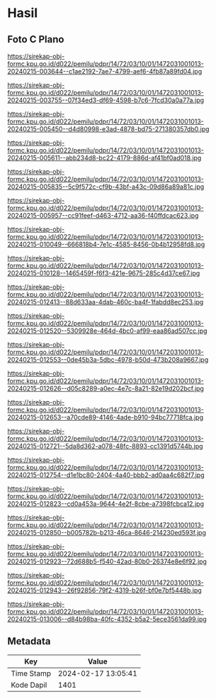 # Hasil

## Foto C Plano

https://sirekap-obj-formc.kpu.go.id/d022/pemilu/pdpr/14/72/03/10/01/1472031001013-20240215-003644--c1ae2192-7ae7-4799-aef6-4fb87a89fd04.jpg

https://sirekap-obj-formc.kpu.go.id/d022/pemilu/pdpr/14/72/03/10/01/1472031001013-20240215-003755--07f34ed3-df69-4598-b7c6-7fcd30a0a77a.jpg

https://sirekap-obj-formc.kpu.go.id/d022/pemilu/pdpr/14/72/03/10/01/1472031001013-20240215-005450--d4d80998-e3ad-4878-bd75-271380357db0.jpg

https://sirekap-obj-formc.kpu.go.id/d022/pemilu/pdpr/14/72/03/10/01/1472031001013-20240215-005611--abb234d8-bc22-4179-886d-af41bf0ad018.jpg

https://sirekap-obj-formc.kpu.go.id/d022/pemilu/pdpr/14/72/03/10/01/1472031001013-20240215-005835--5c9f572c-cf9b-43bf-a43c-09d86a89a81c.jpg

https://sirekap-obj-formc.kpu.go.id/d022/pemilu/pdpr/14/72/03/10/01/1472031001013-20240215-005957--cc91feef-d463-4712-aa36-f40ffdcac623.jpg

https://sirekap-obj-formc.kpu.go.id/d022/pemilu/pdpr/14/72/03/10/01/1472031001013-20240215-010049--666818b4-7e1c-4585-8456-0b4b12958fd8.jpg

https://sirekap-obj-formc.kpu.go.id/d022/pemilu/pdpr/14/72/03/10/01/1472031001013-20240215-010128--1465459f-f6f3-421e-9675-285c4d37ce67.jpg

https://sirekap-obj-formc.kpu.go.id/d022/pemilu/pdpr/14/72/03/10/01/1472031001013-20240215-012413--88d633aa-4dab-460c-ba4f-1fabdd8ec253.jpg

https://sirekap-obj-formc.kpu.go.id/d022/pemilu/pdpr/14/72/03/10/01/1472031001013-20240215-012520--5309928e-464d-4bc0-af99-eaa86ad507cc.jpg

https://sirekap-obj-formc.kpu.go.id/d022/pemilu/pdpr/14/72/03/10/01/1472031001013-20240215-012553--0de45b3a-5dbc-4978-b50d-473b208a9667.jpg

https://sirekap-obj-formc.kpu.go.id/d022/pemilu/pdpr/14/72/03/10/01/1472031001013-20240215-012626--d05c8289-a0ec-4e7c-8a21-82e19d202bcf.jpg

https://sirekap-obj-formc.kpu.go.id/d022/pemilu/pdpr/14/72/03/10/01/1472031001013-20240215-012653--a70cde89-4146-4ade-b910-94bc77718fca.jpg

https://sirekap-obj-formc.kpu.go.id/d022/pemilu/pdpr/14/72/03/10/01/1472031001013-20240215-012721--5da8d362-a078-48fc-8893-cc1391d5744b.jpg

https://sirekap-obj-formc.kpu.go.id/d022/pemilu/pdpr/14/72/03/10/01/1472031001013-20240215-012754--d1e1bc80-2404-4a40-bbb2-ad0aa4c682f7.jpg

https://sirekap-obj-formc.kpu.go.id/d022/pemilu/pdpr/14/72/03/10/01/1472031001013-20240215-012823--cd0a453a-9644-4e2f-8cbe-a7398fcbca12.jpg

https://sirekap-obj-formc.kpu.go.id/d022/pemilu/pdpr/14/72/03/10/01/1472031001013-20240215-012850--b005782b-b213-46ca-8646-214230ed593f.jpg

https://sirekap-obj-formc.kpu.go.id/d022/pemilu/pdpr/14/72/03/10/01/1472031001013-20240215-012923--72d688b5-f540-42ad-80b0-26374e8e6f92.jpg

https://sirekap-obj-formc.kpu.go.id/d022/pemilu/pdpr/14/72/03/10/01/1472031001013-20240215-012943--26f92856-79f2-4319-b26f-bf0e7bf5448b.jpg

https://sirekap-obj-formc.kpu.go.id/d022/pemilu/pdpr/14/72/03/10/01/1472031001013-20240215-013006--d84b98ba-40fc-4352-b5a2-5ece3561da99.jpg


## Metadata

| Key        | Value               |
| ---------- | ------------------- |
| Time Stamp | 2024-02-17 13:05:41 |
| Kode Dapil | 1401                |



